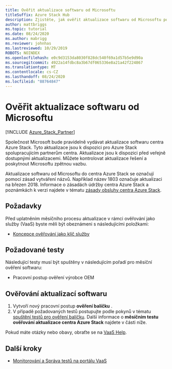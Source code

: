 ```yaml
---
title: Ověřit aktualizace softwaru od Microsoftu
titleSuffix: Azure Stack Hub
description: Zjistěte, jak ověřit aktualizace softwaru od Microsoftu pomocí ověřování centra Azure Stack jako služby.
author: mattbriggs
ms.topic: tutorial
ms.date: 08/24/2020
ms.author: mabrigg
ms.reviewer: johnhas
ms.lastreviewed: 10/29/2019
ROBOTS: NOINDEX
ms.openlocfilehash: e0c9d3153da8030f828dc540f69a1d57b5e9d90a
ms.sourcegitcommit: 4922a14fdbc8a3b67df065336e8a21a42f224867
ms.translationtype: MT
ms.contentlocale: cs-CZ
ms.lasthandoff: 08/24/2020
ms.locfileid: "88764847"
---
```

# <a name="validate-software-updates-from-microsoft"></a>Ověřit aktualizace softwaru od Microsoftu

[!INCLUDE [Azure_Stack_Partner](./includes/azure-stack-partner-appliesto.md)]

Společnost Microsoft bude pravidelně vydávat aktualizace softwaru centra Azure Stack. Tyto aktualizace jsou k dispozici pro Azure Stack spolupracujícím partnerům centra. Aktualizace jsou k dispozici před veřejně dostupnými aktualizacemi. Můžete kontrolovat aktualizace řešení a poskytnout Microsoftu zpětnou vazbu.

Aktualizace softwaru od Microsoftu do centra Azure Stack se označují pomocí zásad vytváření názvů. Například název 1803 označuje aktualizaci na březen 2018. Informace o zásadách údržby centra Azure Stack a poznámkách k verzi najdete v tématu [zásady obsluhy centra Azure Stack](../operator/azure-stack-servicing-policy.md).

## <a name="prerequisites"></a>Požadavky

Před uplatněním měsíčního procesu aktualizace v rámci ověřování jako služby (VaaS) byste měli být obeznámeni s následujícími položkami:

- [Koncepce ověřování jako klíč služby](azure-stack-vaas-key-concepts.md)

## <a name="required-tests"></a>Požadované testy

Následující testy musí být spuštěny v následujícím pořadí pro měsíční ověření softwaru:

- Pracovní postup ověření výrobce OEM

## <a name="validating-software-updates"></a>Ověřování aktualizací softwaru

1. Vytvoří nový pracovní postup **ověření balíčku** .
1. V případě požadovaných testů postupujte podle pokynů v tématu [spuštění testů pro ověření balíčku](azure-stack-vaas-validate-oem-package.md#run-package-validation-tests). Další informace o **měsíčním testu ověřování aktualizace centra Azure Stack** najdete v části níže.

Pokud máte otázky nebo obavy, obraťte se na [VaaS Help](mailto:vaashelp@microsoft.com).

## <a name="next-steps"></a>Další kroky

- [Monitorování a Správa testů na portálu VaaS](azure-stack-vaas-monitor-test.md)